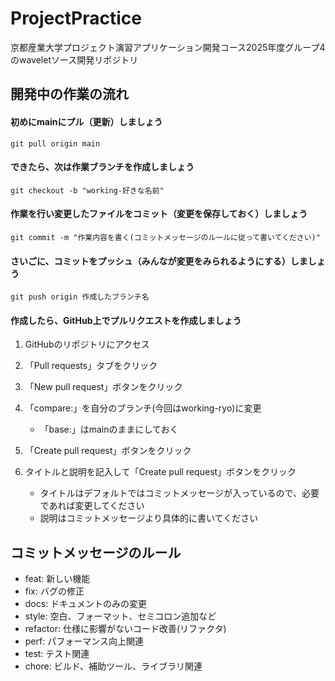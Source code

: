# ProjectPractice
京都産業大学プロジェクト演習アプリケーション開発コース2025年度グループ4のwaveletソース開発リポジトリ

## 開発中の作業の流れ

#### 初めにmainにプル（更新）しましょう
```
git pull origin main
```

#### できたら、次は作業ブランチを作成しましょう
```
git checkout -b "working-好きな名前"
```

#### 作業を行い変更したファイルをコミット（変更を保存しておく）しましょう
```
git commit -m "作業内容を書く(コミットメッセージのルールに従って書いてください)"
```

#### さいごに、コミットをプッシュ（みんなが変更をみられるようにする）しましょう
```
git push origin 作成したブランチ名
```

#### 作成したら、GitHub上でプルリクエストを作成しましょう
1. GitHubのリポジトリにアクセス

2. 「Pull requests」タブをクリック

3. 「New pull request」ボタンをクリック

4. 「compare:」を自分のブランチ(今回はworking-ryo)に変更
   - 「base:」はmainのままにしておく

5. 「Create pull request」ボタンをクリック

6. タイトルと説明を記入して「Create pull request」ボタンをクリック
    - タイトルはデフォルトではコミットメッセージが入っているので、必要であれば変更してください
    - 説明はコミットメッセージより具体的に書いてください





## コミットメッセージのルール
- feat: 新しい機能
- fix: バグの修正
- docs: ドキュメントのみの変更
- style: 空白、フォーマット、セミコロン追加など
- refactor: 仕様に影響がないコード改善(リファクタ)
- perf: パフォーマンス向上関連
- test: テスト関連
- chore: ビルド、補助ツール、ライブラリ関連